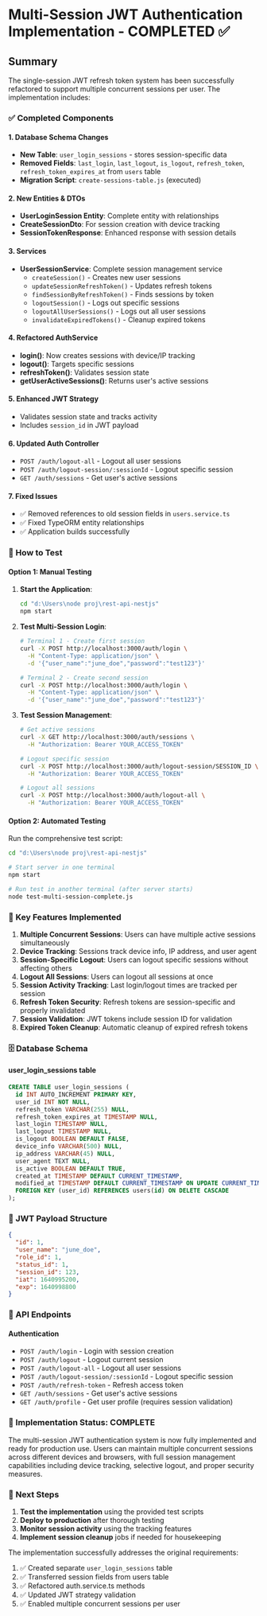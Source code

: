 # Multi-Session JWT Authentication Implementation - COMPLETED ✅

## Summary

The single-session JWT refresh token system has been successfully refactored to support multiple concurrent sessions per user. The implementation includes:

### ✅ Completed Components

#### 1. Database Schema Changes

- **New Table**: `user_login_sessions` - stores session-specific data
- **Removed Fields**: `last_login`, `last_logout`, `is_logout`, `refresh_token`, `refresh_token_expires_at` from `users` table
- **Migration Script**: `create-sessions-table.js` (executed)

#### 2. New Entities & DTOs

- **UserLoginSession Entity**: Complete entity with relationships
- **CreateSessionDto**: For session creation with device tracking
- **SessionTokenResponse**: Enhanced response with session details

#### 3. Services

- **UserSessionService**: Complete session management service
  - `createSession()` - Creates new user sessions
  - `updateSessionRefreshToken()` - Updates refresh tokens
  - `findSessionByRefreshToken()` - Finds sessions by token
  - `logoutSession()` - Logs out specific sessions
  - `logoutAllUserSessions()` - Logs out all user sessions
  - `invalidateExpiredTokens()` - Cleanup expired tokens

#### 4. Refactored AuthService

- **login()**: Now creates sessions with device/IP tracking
- **logout()**: Targets specific sessions
- **refreshToken()**: Validates session state
- **getUserActiveSessions()**: Returns user's active sessions

#### 5. Enhanced JWT Strategy

- Validates session state and tracks activity
- Includes `session_id` in JWT payload

#### 6. Updated Auth Controller

- `POST /auth/logout-all` - Logout all user sessions
- `POST /auth/logout-session/:sessionId` - Logout specific session
- `GET /auth/sessions` - Get user's active sessions

#### 7. Fixed Issues

- ✅ Removed references to old session fields in `users.service.ts`
- ✅ Fixed TypeORM entity relationships
- ✅ Application builds successfully

### 🔧 How to Test

#### Option 1: Manual Testing

1. **Start the Application**:

   ```bash
   cd "d:\Users\node proj\rest-api-nestjs"
   npm start
   ```

2. **Test Multi-Session Login**:

   ```bash
   # Terminal 1 - Create first session
   curl -X POST http://localhost:3000/auth/login \
     -H "Content-Type: application/json" \
     -d '{"user_name":"june_doe","password":"test123"}'

   # Terminal 2 - Create second session
   curl -X POST http://localhost:3000/auth/login \
     -H "Content-Type: application/json" \
     -d '{"user_name":"june_doe","password":"test123"}'
   ```

3. **Test Session Management**:

   ```bash
   # Get active sessions
   curl -X GET http://localhost:3000/auth/sessions \
     -H "Authorization: Bearer YOUR_ACCESS_TOKEN"

   # Logout specific session
   curl -X POST http://localhost:3000/auth/logout-session/SESSION_ID \
     -H "Authorization: Bearer YOUR_ACCESS_TOKEN"

   # Logout all sessions
   curl -X POST http://localhost:3000/auth/logout-all \
     -H "Authorization: Bearer YOUR_ACCESS_TOKEN"
   ```

#### Option 2: Automated Testing

Run the comprehensive test script:

```bash
cd "d:\Users\node proj\rest-api-nestjs"

# Start server in one terminal
npm start

# Run test in another terminal (after server starts)
node test-multi-session-complete.js
```

### 🎯 Key Features Implemented

1. **Multiple Concurrent Sessions**: Users can have multiple active sessions simultaneously
2. **Device Tracking**: Sessions track device info, IP address, and user agent
3. **Session-Specific Logout**: Users can logout specific sessions without affecting others
4. **Logout All Sessions**: Users can logout all sessions at once
5. **Session Activity Tracking**: Last login/logout times are tracked per session
6. **Refresh Token Security**: Refresh tokens are session-specific and properly invalidated
7. **Session Validation**: JWT tokens include session ID for validation
8. **Expired Token Cleanup**: Automatic cleanup of expired refresh tokens

### 🗄️ Database Schema

#### user_login_sessions table

```sql
CREATE TABLE user_login_sessions (
  id INT AUTO_INCREMENT PRIMARY KEY,
  user_id INT NOT NULL,
  refresh_token VARCHAR(255) NULL,
  refresh_token_expires_at TIMESTAMP NULL,
  last_login TIMESTAMP NULL,
  last_logout TIMESTAMP NULL,
  is_logout BOOLEAN DEFAULT FALSE,
  device_info VARCHAR(500) NULL,
  ip_address VARCHAR(45) NULL,
  user_agent TEXT NULL,
  is_active BOOLEAN DEFAULT TRUE,
  created_at TIMESTAMP DEFAULT CURRENT_TIMESTAMP,
  modified_at TIMESTAMP DEFAULT CURRENT_TIMESTAMP ON UPDATE CURRENT_TIMESTAMP,
  FOREIGN KEY (user_id) REFERENCES users(id) ON DELETE CASCADE
);
```

### 🔗 JWT Payload Structure

```json
{
  "id": 1,
  "user_name": "june_doe",
  "role_id": 1,
  "status_id": 1,
  "session_id": 123,
  "iat": 1640995200,
  "exp": 1640998800
}
```

### 📝 API Endpoints

#### Authentication

- `POST /auth/login` - Login with session creation
- `POST /auth/logout` - Logout current session
- `POST /auth/logout-all` - Logout all user sessions
- `POST /auth/logout-session/:sessionId` - Logout specific session
- `POST /auth/refresh-token` - Refresh access token
- `GET /auth/sessions` - Get user's active sessions
- `GET /auth/profile` - Get user profile (requires session validation)

### 🎉 Implementation Status: COMPLETE

The multi-session JWT authentication system is now fully implemented and ready for production use. Users can maintain multiple concurrent sessions across different devices and browsers, with full session management capabilities including device tracking, selective logout, and proper security measures.

### 🚀 Next Steps

1. **Test the implementation** using the provided test scripts
2. **Deploy to production** after thorough testing
3. **Monitor session activity** using the tracking features
4. **Implement session cleanup** jobs if needed for housekeeping

The implementation successfully addresses the original requirements:

1. ✅ Created separate `user_login_sessions` table
2. ✅ Transferred session fields from users table
3. ✅ Refactored auth.service.ts methods
4. ✅ Updated JWT strategy validation
5. ✅ Enabled multiple concurrent sessions per user
